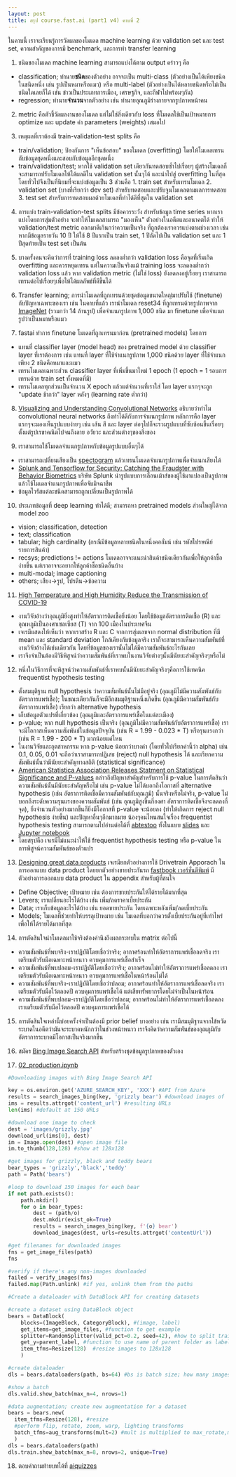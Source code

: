 ```yaml
---
layout: post
title: สรุป course.fast.ai (part1 v4) คาบที่ 2
---
```


ในคาบนี้ เราจะเรียนรู้การวัดผลของโมเดล machine learning ด้วย validation set และ test set, ความสำคัญของการมี benchmark, และการทำ transfer learning 

01. ชนิดของโมเดล machine learning สามารถแบ่งได้ตาม output คร่าวๆ คือ
  - classification; ทำนาย**ชนิด**ของตัวอย่าง อาจจะเป็น multi-class (ตัวอย่างเป็นได้เพียงชนิดในชนิดหนึ่ง เช่น รูปเป็นหมาหรือแมว) หรือ multi-label (ตัวอย่างเป็นได้หลายชนิดหรือไม่เป็นชนิดใดเลยก็ได้ เช่น ข่าวเป็นประเภทการเมือง, เศรษฐกิจ, และกีฬาไปพร้อมๆกัน)
  - regression; ทำนาย**จำนวน**จากตัวอย่าง เช่น ทำนายอุณภูมิร่างกายจากรูปภาพหน้าคน

02. metric คือตัวชี้วัดผลงานของโมเดล แต่ไม่ใช่สิ่งเดียวกับ loss ที่โมเดลใช้เป็นเป้าหมายการ optimize และ update ค่า parameters (weights) เสมอไป

03. เหตุผลที่เราต้องมี train-validation-test splits คือ
  - train/validation; ป้องกันการ "เห็นข้อสอบ" ของโมเดล (overfitting) โดยให้โมเดลเทรนกับข้อมูลชุดหนึ่งและสอบกับข้อมูลอีกชุดหนึ่ง
  - train/validation/test; หากใช้ validation set เดียวกันทดสอบซ้ำไปเรื่อยๆ ผู้สร้างโมเดลก็จะสามารถปรับโมเดลให้ได้ผลดีใน validation set นั้นๆได้ และนำไปสู่ overfitting ในที่สุด โดยทั่วไปจึงเป็นที่นิยมที่จะแบ่งข้อมูลเป็น 3 ส่วนคือ 1. train set สำหรับเทรนโมเดล 2. validation set (บางที่เรียกว่า dev set) สำหรับทดสอบและปรับจูนโมเดลตามผลการทดสอบ 3. test set สำหรับการทดสอบผลด้วยโมเดลที่ทำได้ดีที่สุดใน validation set

04. การแบ่ง train-validation-test splits มีข้อควรระวัง สำหรับข้อมูล time series หากเราแบ่งโดยการสุ่มตัวอย่าง จะทำให้โมเดลสามารถ "มองเห็น" ตัวอย่างในอดีตและอนาคตได้ ทำให้ validation/test metric ออกมาดีเกินกว่าความเป็นจริง ที่ถูกต้องเราควรแบ่งตามช่วงเวลา เช่น หากมีข้อมูลรายวัน 10 ปี ให้ใช้ 8 ปีแรกเป็น train set, 1 ปีถัดไปเป็น validation set และ 1 ปีสุดท้ายเป็น test set เป็นต้น

05. บางครั้งคนจะคิดว่าการที่ training loss ลดลงต่ำกว่า validation loss คือจุดที่เริ่มเกิด overfitting และควรหยุดเทรน แต่ในความเป็นจริงแม้ training loss จะลดลงต่ำกว่า validation loss แล้ว หาก validation metric (ไม่ใช่ loss) ยังลดลงอยู่เรื่อยๆ เราสามารถเทรนต่อไปเรื่อยๆเพื่อให้ได้ผลลัพธ์ที่ดีขึ้นได้

06. Transfer learning; การนำโมเดลที่ถูกเทรนด้วยชุดข้อมูลขนาดใหญ่มาปรับใช้ (finetune) กับปัญหาเฉพาะของเรา เช่น ในคาบที่แล้ว เรานำโมเดล reset34 ที่ถูกเทรนด้วยรูปภาพจาก [ImageNet](http://www.image-net.org/) (รวมกว่า 14 ล้านรูป) เพื่อจำแนกรูปภาพ 1,000 ชนิด มา finetune เพื่อจำแนกรูปว่าเป็นหมาหรือแมว

07. fastai ทำการ finetune โมเดลที่ถูกเทรนมาก่อน (pretrained models) โดยการ
  - แทนที่ classifier layer (model head) ของ pretrained model ด้วย classifier layer ที่เราต้องการ เช่น แทนที่ layer ที่ใช้จำแนกรูปภาพ 1,000 ชนิดด้วย layer ที่ใช้จำแนกเพียง 2 ชนิดคือหมาและแมว
  - เทรนโมเดลเฉพาะส่วน classifier layer ที่เพิ่มขึ้นมาใหม่ 1 epoch (1 epoch = 1 รอบการเทรนด้วย train set ทั้งหมดที่มี)
  - เทรนโมเดลทุกส่วนเป็นจำนวน X epoch แล้วแต่จำนวนที่เราใส่ โดย layer แรกๆจะถูก "update ช้ากว่า" layer หลังๆ (learning rate ต่ำกว่า)

08. [Visualizing and Understanding Convolutional Networks](https://arxiv.org/abs/1311.2901) อธิบายว่าทำไม convolutional neural networks ถึงทำได้ดีกับการจำแนกรูปภาพ หลักการคือ layer แรกๆจะมองเห็นรูปแบบง่ายๆ เช่น เส้น สี และ layer ต่อๆไปก็จะรวมรูปแบบที่ซับซ้อนขึ้นเรื่อยๆ ตั้งแต่รูปเรขาคณิตไปจนถึงลาย อวัยวะ และส่วนต่างๆของสิ่งของ

09. เราสามารถใช้โมเดลจำแนกรูปภาพกับข้อมูลรูปแบบอื่นๆได้
  - เราสามารถเปลี่ยนเสียงเป็น [spectogram](https://en.wikipedia.org/wiki/Spectrogram) แล้วเทรนโมเดลจำแนกรูปภาพเพื่อจำแนกเสียงได้
  - [Splunk and Tensorflow for Security: Catching the Fraudster with Behavior Biometrics](https://www.splunk.com/en_us/blog/security/deep-learning-with-splunk-and-tensorflow-for-security-catching-the-fraudster-in-neural-networks-with-behavioral-biometrics.html) บริษัท Splunk นำรูปแบบการเลื่อนเม้าส์ของผู้ใช้มาแปลงเป็นรูปภาพแล้วใช้โมเดลจำแนกรูปภาพเพื่อจับมิจฉาชีพ
  - ข้อมูลไวรัสแต่ละชนิดสามารถถูกเปลี่ยนเป็นรูปภาพได้

10. ประเภทข้อมูลที่ deep learning ทำได้ดี; สามารถหา pretrained models ส่วนใหญ่ได้จาก model zoo
  - vision; classification, detection
  - text; classification
  - tabular; high cardinality (กรณีมีข้อมูลหลายชนิดในหนึ่งคอลั่มน์ เช่น รหัสไปรษณีย์ รายการสินค้า)
  - recsys; predictions != actions โมเดลอาจจะแนะนำสินค้าชนิดเดียวกันเพื่อให้ลูกค้าซื้อง่ายขึ้น แต่เราอาจจะอยากให้ลูกค้าซื้อชนิดอื่นบ้าง
  - multi-modal; image captioning
  - others; เสียง->รูป, โปรตีน->ข้อความ

11. [High Temperature and High Humidity Reduce the Transmission of COVID-19](https://arxiv.org/abs/2003.05003)
  - งานวิจัยอ้างว่าอุณภูมิยิ่งสูงทำให้อัตราการติดเชื้อยิ่งน้อย โดยใช้ข้อมูลอัตราการติดเชื้อ (R) และอุณหภูมิเป็นองศาเซลเซียส (T) จาก  100 เมืองในประเทศจีน
  - เจเรมีแสดงให้เห็นว่า หากเราสร้าง R และ C จากการสุ่มเลขจาก normal distribution ที่มี mean และ standard deviation ใกล้เคียงกับข้อมูลจริง เราก็จะสามารถเห็นความสัมพันธ์ที่งานวิจัยอ้างได้เช่นเดียวกัน โดยที่ข้อมูลของเรานั้นไม่ได้มีความสัมพันธ์อะไรกันเลย
  - เราจึงจำเป็นต้องมีวิธีพิสูจน์ว่าความสัมพันธ์ที่เราพบในงานวิจัยต่างๆนั้นมีนัยยะสำคัญจริงๆหรือไม่

12. หนึ่งในวิธีการที่จะพิสูจน์ว่าความสัมพันธ์ที่เราพบนั้นมีนัยยะสำคัญจริงๆคือการใช้เทคนิค frequentist hypothesis testing
  - ตั้งสมมุติฐาน null hypothesis ว่าความสัมพันธ์นั้นไม่มีอยู่จริง (อุณภูมิไม่มีความสัมพันธ์กับอัตราการแพร่เชื้อ); ในขณะเดียวกันก็จะมีอีกสมมุติฐานหนึ่งเกิดขึ้น (อุณภูมิมีความสัมพันธ์กับอัตราการแพร่เชื้อ) เรียกว่า alternative hypothesis
  - เก็บข้อมูลตัวแปรที่เกี่ยวข้อง (อุณภูมิและอัตราการแพร่เชื้อในแต่ละเมือง)
  - p-value; หาก null hypothesis เป็นจริง (อุณภูมิไม่มีความสัมพันธ์กับอัตราการแพร่เชื้อ) เราจะมีโอกาสเห็นความสัมพันธ์ในข้อมูลปัจจุบัน (เช่น R = 1.99 - 0.023 * T) หรือรุนแรงกว่า (เช่น R = 1.99 - 200 * T) มากน้อยแค่ไหน
  - ในงานวิจัยและอุตสาหกรรม หาก p-value น้อยกว่าบางค่า (โดยทั่วไปเรียกค่านี้ว่า alpha) เช่น 0.1, 0.05, 0.01 จะถือว่าเราสามารถปฏิเสธ (reject) null hypothesis ได้ และเรียกความสัมพันธ์นั้นว่ามีนัยยะสำคัญทางสถิติ (statistical significance)
  - [American Statistica Association Releases Statment on Statistical Significance and P-values](https://www.amstat.org/asa/files/pdfs/p-valuestatement.pdf) กล่าวถึงปัญหาสำคัญสำหรับการใช้ p-value ในการตัดสินว่าความสัมพันธ์นั้นมีนัยยะสำคัญหรือไม่ เช่น p-value ไม่ได้บอกถึงโอกาสที่ alternative hypothesis (เช่น อัตราการติดเชื้อมีความสัมพันธ์กับอุณภูมิ) นั้นจริงหรือไม่จริง, p-value ไม่บอกถึงระดับความรุนแรงของความสัมพันธ์ (เช่น อุณภูมิสูงขึ้นกี่องศา อัตราการติดเชื้อจึงจะลดลงกี่จุด), ยิ่งจำนวนตัวอย่างมากขึ้นก็ยิ่งมีโอกาสที่ p-value จะน้อยลง (ทำให้เกิดการ reject null hypothesis ง่ายขึ้น) และปัญหาอื่นๆอีกมากมาย น้องๆคนไหนสนใจเรื่อง frequentist hypothesis testing สามารถตามไปอ่านต่อได้ที่ [abtestoo](https://github.com/cstorm125/abtestoo) ทั้งในแบบ [slides](https://github.com/cstorm125/abtestoo/blob/master/notebooks/chula_slides.pdf) และ [Jupyter notebook](https://github.com/cstorm125/abtestoo/blob/master/notebooks/frequentist.ipynb)
  - โดยสรุปคือ เจเรมีไม่แนะนำให้ใช้ frequentist hypothesis testing หรือ p-value ในการพิสูจน์ความสัมพันธ์ของตัวแปร

13. [Designing great data products](https://www.oreilly.com/radar/drivetrain-approach-data-products/) เจเรมียกตัวอย่างการใช้ Drivetrain Apporach ในการออกแบบ data product โดยยกตัวอย่างขายประกันรถ [fastbook เวอร์ชั่นตีพิมพ์](https://www.oreilly.com/library/view/deep-learning-for/9781492045519/) มีตัวอย่างการออกแบบ data product ใน appendix สำหรับผู้ที่สนใจ
  - Define Objective; เป้าหมาย เช่น ต้องการขายประกันให้ได้รายได้มากที่สุด
  - Levers; เราเปลี่ยนอะไรได้บ้าง เช่น เพิ่ม/ลดราคาเบี้ยประกัน
  - Data; เราเก็บข้อมูลอะไรได้บ้าง เช่น ยอดขายประกัน โดยเฉพาะหลังเพิ่ม/ลดเบี้ยประกัน
  - Models; โมเดลที่ช่วยทำให้บรรลุเป้าหมาย เช่น โมเดลที่บอกว่าควรตั้งเบี้ยประกันอยู่ที่เท่าไหร่เพื่อให้ได้รายได้มากที่สุด

14. การตัดสินใจนำโมเดลมาใช้จริงต้องคำนึงถึงผลกระทบใน matrix ต่อไปนี้
  - ความสัมพันธ์ที่พบจริง-เราปฏิบัติโดยเชื่อว่าจริง; อากาศร้อนทำให้อัตราการแพร่เชื้อลดจริง เราเตรียมตัวรับมือเฉพาะหน้าหนาว ควบคุมการแพร่เชื้อสำเร็จ
  - ความสัมพันธ์ที่พบปลอม-เราปฏิบัติโดยเชื่อว่าจริง; อากาศร้อนไม่ทำให้อัตราการแพร่เชื้อลดลง เราเตรียมตัวรับมือเฉพาะหน้าหนาว ควบคุมการแพร่เชื้อในหน้าร้อนไม่ได้
  - ความสัมพันธ์ที่พบจริง-เราปฏิบัติโดยเชื่อว่าปลอม; อากาศร้อนทำให้อัตราการแพร่เชื้อลดจริง เราเตรียมตัวรับมือไว้ตลอดปี ควบคุมการแพร่เชื้อได้ แต่เสียทรัพยากรโดยไม่จำเป็นในหน้าร้อน
  - ความสัมพันธ์ที่พบปลอม-เราปฏิบัติโดยเชื่อว่าปลอม; อากาศร้อนไม่ทำให้อัตราการแพร่เชื้อลดลง เราเตรียมตัวรับมือไว้ตลอดปี ควบคุมการแพร่เชื้อได้

15. การตัดสินใจเหล่านี้บ่อยครั้งจำเป็นต้องมี prior belief บางอย่าง เช่น เรามีสมมุติฐานจากไข้หวัดระบาดในอดีตว่ามันจะระบาดหนักกว่าในช่วงหน้าหนาว เราจึงคิดว่าความสัมพันธ์ของอุณภูมิกับอัตราการระบาดมีโอกาสเป็นจริงมากขึ้น

16. สมัคร [Bing Image Search API](https://www.microsoft.com/en-us/bing/apis/bing-image-search-api) สำหรับสร้างชุดข้อมูลรูปภาพของตัวเอง

17. [02_production.ipynb](https://colab.research.google.com/github/fastai/fastbook/blob/master/clean/02_production.ipynb)


``` py
#Downloading images with Bing Image Search API

key = os.environ.get('AZURE_SEARCH_KEY', 'XXX') #API from Azure
results = search_images_bing(key, 'grizzly bear') #download images of 'grizzly bear' from Bing
ims = results.attrgot('content_url') #resulting URLs
len(ims) #default at 150 URLs

#download one image to check
dest = 'images/grizzly.jpg'
download_url(ims[0], dest)
im = Image.open(dest) #open image file
im.to_thumb(128,128) #show at 128x128

#get images for grizzly, black and teddy bears
bear_types = 'grizzly','black','teddy'
path = Path('bears')

#loop to download 150 images for each bear
if not path.exists():
    path.mkdir()
    for o in bear_types:
        dest = (path/o)
        dest.mkdir(exist_ok=True)
        results = search_images_bing(key, f'{o} bear')
        download_images(dest, urls=results.attrgot('contentUrl'))

#get filenames for downloaded images
fns = get_image_files(path)
fns

#verify if there's any non-images downloaded
failed = verify_images(fns)
failed.map(Path.unlink) #if yes, unlink them from the paths
```

``` py
#Create a dataloader with DataBlock API for creating datasets

#create a dataset using DataBlock object
bears = DataBlock(
    blocks=(ImageBlock, CategoryBlock), #(image, label)
    get_items=get_image_files, #function to get example 
    splitter=RandomSplitter(valid_pct=0.2, seed=42), #how to split train-validation-test
    get_y=parent_label, #function to use name of parent folder as label
    item_tfms=Resize(128)  #resize images to 128x128
    )

#create dataloader
dls = bears.dataloaders(path, bs=64) #bs is batch size; how many images to send to train a model at a time

#show a batch
dls.valid.show_batch(max_n=4, nrows=1)

#data augmentation; create new augmentation for a dataset
bears = bears.new(
  item_tfms=Resize(128), #resize
  #perform flip, rotate, zoom, warp, lighting transforms
  batch_tfms=aug_transforms(mult=2) #mult is multiplied to max_rotate,max_lighting,max_warp
  )
dls = bears.dataloaders(path)
dls.train.show_batch(max_n=8, nrows=2, unique=True)
```

18. ตอบคำถามท้ายบทได้ที่ [aiquizzes](https://aiquizzes.com/howto)
